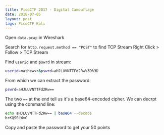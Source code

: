 ```yaml
---
title: PicoCTF 2017 - Digital Camouflage
date: 2018-07-05
layout: post
tags: PicoCTF Kali
---
```


Open `data.pcap` in Wireshark

Search for `http.request.method == "POST"` to find TCP Stream
    Right Click > Follow > TCP Stream
    
Find `userid` and `pswrd` in stream:

```bash
userid=mathewsr&pswrd=aHJLUVNTTFd2Rw%3D%3D
```

From which we can extract the password:

```bash
pswrd=aHJLUVNTTFd2Rw==
```

The two `==` at the end tell us it's a base64-encoded cipher. We can decrpt using the command line:

```bash
echo aHJLUVNTTFd2Rw== | base64 --decode
hrKQSSLWvG
```

Copy and paste the password to get your 50 points